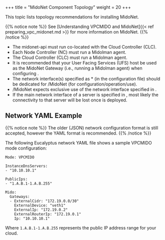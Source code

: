 +++
title = "MidoNet Component Topology"
weight = 20
+++

This topic lists topology recommendations for installing MidoNet.

{{% notice note %}}
See [Understanding VPCMIDO and MidoNet]{{< ref preparing_vpc_midonet.md >}} for more information on MidoNet.
{{% /notice %}}

* The midonet-api must run co-located with the Cloud Controller (CLC). 
* Each Node Controller (NC) must run a Midolman agent. 
* The Cloud Controller (CLC) must run a Midolman agent. 
* It is recommended that your User Facing Services (UFS) host be used as the MidoNet Gateway (i.e., running a Midolman agent) when configuring . 
* The network interface(s) specified as * (in the configuration file) should be dedicated for /MidoNet (for configuration/operation/use). 
* /MidoNet expects exclusive use of the network interface specified in . 
* If the main network interface of a server is specified in , most likely the connectivity to that server will be lost once is deployed. 

## Network YAML Example

{{% notice note %}}
The older (JSON) network configuration format is still accepted, however the YAML format is recommended.
{{% /notice %}}

The following Eucalyptus network YAML file shows a sample VPCMIDO mode configuration:

    Mode: VPCMIDO
    
    InstanceDnsServers:
    - "10.10.10.1"
    
    PublicIps:
    - "1.A.B.1-1.A.B.255"
    
    Mido:
      Gateways:
      - ExternalCidr: "172.19.0.0/30"
        ExternalDevice: "veth1"
        ExternalIp: "172.19.0.2"
        ExternalRouterIp: "172.19.0.1"
        Ip: "10.10.10.1"

Where `1.A.B.1-1.A.B.255` represents the public IP address range for your cloud.
